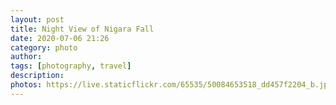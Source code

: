 ```yaml
---
layout: post
title: Night View of Nigara Fall
date: 2020-07-06 21:26
category: photo
author: 
tags: [photography, travel]
description: 
photos: https://live.staticflickr.com/65535/50084653518_dd457f2204_b.jpg
---
```


